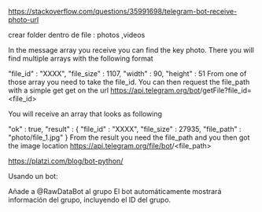 https://stackoverflow.com/questions/35991698/telegram-bot-receive-photo-url

crear folder dentro de file : photos ,videos

In the message array you receive you can find the key photo. There you will find multiple arrays with the following format

"file_id" : "XXXX",
"file_size" : 1107,
"width" : 90,
"height" : 51
From one of those array you need to take the file_id. You can then request the file_path with a simple get get on the url https://api.telegram.org/bot<token>/getFile?file_id=<file_id>

You will receive an array that looks as following

"ok" : true,
"result" : {
"file_id" : "XXXX",
"file_size" : 27935,
"file_path" : "photo\/file_1.jpg"
}
From the result you need the file_path and you then got the image location https://api.telegram.org/file/bot<token>/<file_path>

https://platzi.com/blog/bot-python/

Usando un bot:

Añade a @RawDataBot al grupo
El bot automáticamente mostrará información del grupo, incluyendo el ID del grupo.
